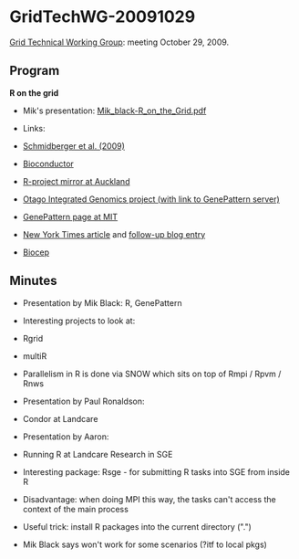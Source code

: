 # GridTechWG-20091029

[Grid Technical Working Group](/wiki/spaces/BeSTGRID/pages/3818228403): meeting October 29, 2009.

## Program

**R on the grid**

- Mik's presentation: [Mik_black-R_on_the_Grid.pdf](attachments/Mik_black-R_on_the_Grid.pdf)
- Links:
	
- [Schmidberger et al. (2009)](http://www.jstatsoft.org/v31/i01/paper)
- [Bioconductor](http://bioconductor.org)
- [R-project mirror at Auckland](http://cran.stat.auckland.ac.nz)
- [Otago Integrated Genomics project (with link to GenePattern server)](http://bioanalysis.otago.ac.nz)
- [GenePattern page at MIT](http://www.broadinstitute.org/cancer/software/genepattern/)
- [New York Times article](http://www.nytimes.com/2009/01/07/technology/business-computing/07program.html?_r=1&scp=1&sq=robert%20gentleman&st=cse) and [follow-up blog entry](http://bits.blogs.nytimes.com/2009/01/08/r-you-ready-for-r/?scp=1&sq=Robert%20Gentleman&st=cse)
- [Biocep](http://biocep-distrib.r-forge.r-project.org/)

## Minutes

- Presentation by Mik Black: R, GenePattern
	
- Interesting projects to look at:
		
- Rgrid
- multiR
- Parallelism in R is done via SNOW which sits on top of Rmpi / Rpvm / Rnws

- Presentation by Paul Ronaldson:
- Condor at Landcare

- Presentation by Aaron:
	
- Running R at Landcare Research in SGE
- Interesting package: Rsge - for submitting R tasks into SGE from inside R
		
- Disadvantage: when doing MPI this way, the tasks can't access the context of the main process
- Useful trick: install R packages into the current directory (".")
	
- Mik Black says won't work for some scenarios (?itf to local pkgs)
